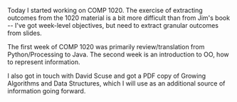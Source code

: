 Today I started working on COMP 1020. The exercise of extracting outcomes from
the 1020 material is a bit more difficult than from Jim's book -- I've got
week-level objectives, but need to extract granular outcomes from slides.

The first week of COMP 1020 was primarily review/translation from
Python/Processing to Java. The second week is an introduction to OO, how to
represent information.

I also got in touch with David Scuse and got a PDF copy of Growing Algorithms
and Data Structures, which I will use as an additional source of information
going forward.
